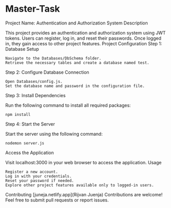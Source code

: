 # Master-Task

Project Name: Authentication and Authorization System
Description

This project provides an authentication and authorization system using JWT tokens. Users can register, log in, and reset their passwords. Once logged in, they gain access to other project features.
Project Configuration
Step 1: Database Setup

    Navigate to the Databases/DbSchema folder.
    Retrieve the necessary tables and create a database named test.

Step 2: Configure Database Connection

    Open Databases/config.js.
    Set the database name and password in the configuration file.

Step 3: Install Dependencies

Run the following command to install all required packages:

    npm install

Step 4: Start the Server

Start the server using the following command:

    nodemon server.js

Access the Application

Visit localhost:3000 in your web browser to access the application.
Usage

    Register a new account.
    Log in with your credentials.
    Reset your password if needed.
    Explore other project features available only to logged-in users.

Contributing
[juneja.netlify.app](Rijvan Juenja)
Contributions are welcome! Feel free to submit pull requests or report issues.
